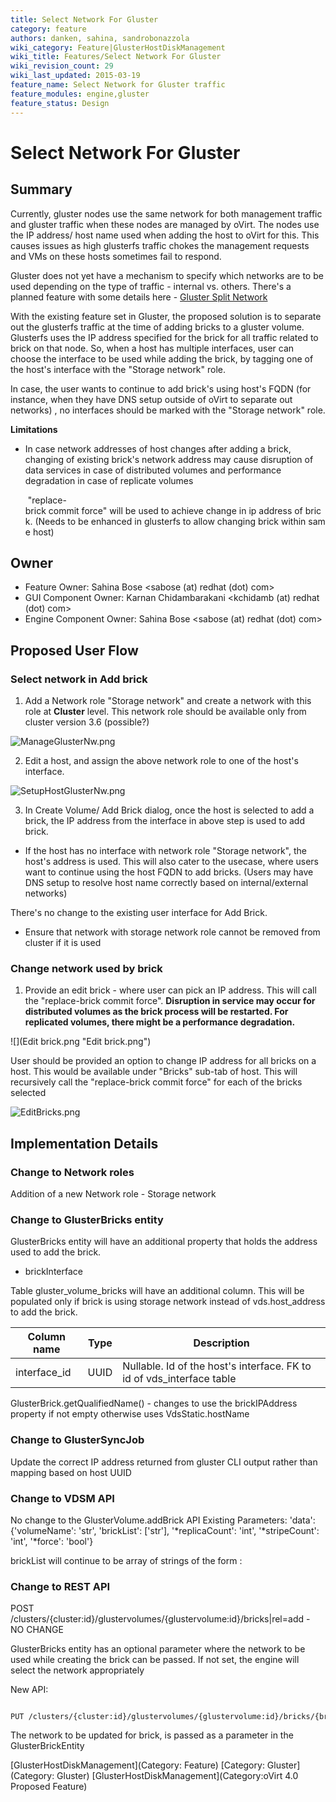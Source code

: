 ```yaml
---
title: Select Network For Gluster
category: feature
authors: danken, sahina, sandrobonazzola
wiki_category: Feature|GlusterHostDiskManagement
wiki_title: Features/Select Network For Gluster
wiki_revision_count: 29
wiki_last_updated: 2015-03-19
feature_name: Select Network for Gluster traffic
feature_modules: engine,gluster
feature_status: Design
---
```


# Select Network For Gluster

## Summary

Currently, gluster nodes use the same network for both management traffic and gluster traffic when these nodes are managed by oVirt. The nodes use the IP address/ host name used when adding the host to oVirt for this. This causes issues as high glusterfs traffic chokes the management requests and VMs on these hosts sometimes fail to respond.

Gluster does not yet have a mechanism to specify which networks are to be used depending on the type of traffic - internal vs. others. There's a planned feature with some details here - [Gluster Split Network](http://www.gluster.org/community/documentation/index.php/Features/SplitNetwork)

With the existing feature set in Gluster, the proposed solution is to separate out the glusterfs traffic at the time of adding bricks to a gluster volume. Glusterfs uses the IP address specified for the brick for all traffic related to brick on that node. So, when a host has multiple interfaces, user can choose the interface to be used while adding the brick, by tagging one of the host's interface with the "Storage network" role.

In case, the user wants to continue to add brick's using host's FQDN (for instance, when they have DNS setup outside of oVirt to separate out networks) , no interfaces should be marked with the "Storage network" role.

**Limitations**

*   In case network addresses of host changes after adding a brick, changing of existing brick's network address may cause disruption of data services in case of distributed volumes and performance degradation in case of replicate volumes

       "replace-brick commit force" will be used to achieve change in ip address of brick. (Needs to be enhanced in glusterfs to allow changing brick within same host)

## Owner

*   Feature Owner: Sahina Bose <sabose (at) redhat (dot) com>
*   GUI Component Owner: Karnan Chidambarakani <kchidamb (at) redhat (dot) com>
*   Engine Component Owner: Sahina Bose <sabose (at) redhat (dot) com>

## Proposed User Flow

### Select network in Add brick

1. Add a Network role "Storage network" and create a network with this role at **Cluster** level. This network role should be available only from cluster version 3.6 (possible?)

![](ManageGlusterNw.png "ManageGlusterNw.png")

2. Edit a host, and assign the above network role to one of the host's interface.

![](SetupHostGlusterNw.png "SetupHostGlusterNw.png")

3. In Create Volume/ Add Brick dialog, once the host is selected to add a brick, the IP address from the interface in above step is used to add brick.

*   If the host has no interface with network role "Storage network", the host's address is used. This will also cater to the usecase, where users want to continue using the host FQDN to add bricks. (Users may have DNS setup to resolve host name correctly based on internal/external networks)

There's no change to the existing user interface for Add Brick.

*   Ensure that network with storage network role cannot be removed from cluster if it is used

### Change network used by brick

1.  Provide an edit brick - where user can pick an IP address. This will call the "replace-brick commit force". **Disruption in service may occur for distributed volumes as the brick process will be restarted. For replicated volumes, there might be a performance degradation.**

![](Edit brick.png "Edit brick.png")

User should be provided an option to change IP address for all bricks on a host. This would be available under "Bricks" sub-tab of host. This will recursively call the "replace-brick commit force" for each of the bricks selected

![](EditBricks.png "EditBricks.png")

## Implementation Details

### Change to Network roles

Addition of a new Network role - Storage network

### Change to GlusterBricks entity

GlusterBricks entity will have an additional property that holds the address used to add the brick.

*   brickInterface

Table gluster_volume_bricks will have an additional column. This will be populated only if brick is using storage network instead of vds.host_address to add the brick.

| Column name   | Type | Description                                                            |
|---------------|------|------------------------------------------------------------------------|
| interface_id | UUID | Nullable. Id of the host's interface. FK to id of vds_interface table |

GlusterBrick.getQualifiedName() - changes to use the brickIPAddress property if not empty otherwise uses VdsStatic.hostName

### Change to GlusterSyncJob

Update the correct IP address returned from gluster CLI output rather than mapping based on host UUID

### Change to VDSM API

No change to the GlusterVolume.addBrick API Existing Parameters: 'data': {'volumeName': 'str', 'brickList': ['str'], '\*replicaCount': 'int', '\*stripeCount': 'int', '\*force': 'bool'}

brickList will continue to be array of strings of the form <ip adress or hostname>:<brick directory>

### Change to REST API

POST /clusters/{cluster:id}/glustervolumes/{glustervolume:id}/bricks|rel=add - NO CHANGE

GlusterBricks entity has an optional parameter where the network to be used while creating the brick can be passed. If not set, the engine will select the network appropriately

New API:

      PUT /clusters/{cluster:id}/glustervolumes/{glustervolume:id}/bricks/{brick:id}|rel=update

The network to be updated for brick, is passed as a parameter in the GlusterBrickEntity

[GlusterHostDiskManagement](Category: Feature) [Category: Gluster](Category: Gluster) [GlusterHostDiskManagement](Category:oVirt 4.0 Proposed Feature)
